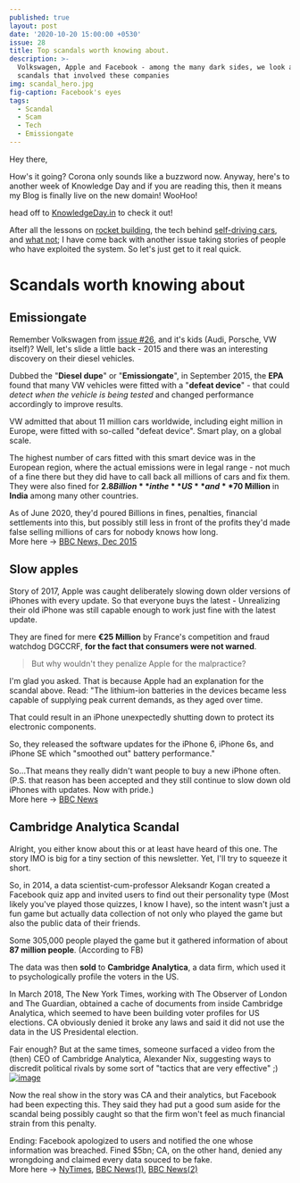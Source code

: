 ```yaml
---
published: true
layout: post
date: '2020-10-20 15:00:00 +0530'
issue: 28
title: Top scandals worth knowing about.
description: >-
  Volkswagen, Apple and Facebook - among the many dark sides, we look at the top
  scandals that involved these companies
img: scandal_hero.jpg
fig-caption: Facebook's eyes
tags:
  - Scandal
  - Scam
  - Tech
  - Emissiongate
---
```

Hey there,

How's it going? Corona only sounds like a buzzword now. Anyway, here's to another week of Knowledge Day and if you are reading this, then it means my Blog is finally live on the new domain! WooHoo!

head off to [KnowledgeDay.in](https://knowledgeday.in) to check it out!

After all the lessons on [rocket building](http://knowledgeday.in/easy-rocket-science/), the tech behind [self-driving cars](http://knowledgeday.in/self-driving-cars/), and [what not](http://knowledgeday.in/); I have come back with another issue taking stories of people who have exploited the system. So let's just get to it real quick.

# Scandals worth knowing about
## Emissiongate
Remember Volkswagen from [issue #26](http://knowledgeday.in/owned/), and it's kids (Audi, Porsche, VW itself)? Well, let's slide a little back - 2015 and there was an interesting discovery on their diesel vehicles.  

Dubbed the "**Diesel dupe**" or "**Emissiongate**", in September 2015, the **EPA** found that many VW vehicles were fitted with a "**defeat device**" - that could _detect when the vehicle is being tested_ and changed performance accordingly to improve results.  

VW admitted that about 11 million cars worldwide, including eight million in Europe, were fitted with so-called "defeat device". Smart play, on a global scale.  

The highest number of cars fitted with this smart device was in the European region, where the actual emissions were in legal range - not much of a fine there but they did have to call back all millions of cars and fix them. 
They were also fined for **$2.8 Billion** in the **US** and **$70 Million** in **India** among many other countries.

As of June 2020, they'd poured Billions in fines, penalties, financial settlements into this, but possibly still less in front of the profits they'd made false selling millions of cars for nobody knows how long.  
More here -> [BBC News, Dec 2015](https://www.bbc.com/news/business-34324772)
 
## Slow apples
Story of 2017, Apple was caught deliberately slowing down older versions of iPhones with every update. So that everyone buys the latest - Unrealizing their old iPhone was still capable enough to work just fine with the latest update.  

They are fined for mere **€25 Million** by France's competition and fraud watchdog DGCCRF, **for the fact that consumers were not warned**.  

> But why wouldn't they penalize Apple for the malpractice?  

I'm glad you asked. That is because Apple had an explanation for the scandal above. Read: "The lithium-ion batteries in the devices became less capable of supplying peak current demands, as they aged over time.  

That could result in an iPhone unexpectedly shutting down to protect its electronic components.

So, they released the software updates for the iPhone 6, iPhone 6s, and iPhone SE which "smoothed out" battery performance."

So...That means they really didn't want people to buy a new iPhone often.  
(P.S. that reason has been accepted and they still continue to slow down old iPhones with updates. Now with pride.)  
More here -> [BBC News](https://www.bbc.com/news/technology-51413724#:~:text=Apple%20has%20been%20fined%2025,said%20consumers%20were%20not%20warned)

## Cambridge Analytica Scandal
Alright, you either know about this or at least have heard of this one. The story IMO is big for a tiny section of this newsletter. Yet, I'll try to squeeze it short.

So, in 2014, a data scientist-cum-professor Aleksandr Kogan created a Facebook quiz app and invited users to find out their personality type (Most likely you've played those quizzes, I know I have), so the intent wasn't just a fun game but actually data collection of not only who played the game but also the public data of their friends.  

Some 305,000 people played the game but it gathered information of about **87 million people**. (According to FB)   

The data was then **sold** to **Cambridge Analytica**, a data firm, which used it to psychologically profile the voters in the US.  

In March 2018, The New York Times, working with The Observer of London and The Guardian, obtained a cache of documents from inside Cambridge Analytica, which seemed to have been building voter profiles for US elections. CA obviously denied it broke any laws and said it did not use the data in the US Presidental election.  

Fair enough? But at the same times, someone surfaced a video from the (then) CEO of Cambridge Analytica, Alexander Nix, suggesting ways to discredit political rivals by some sort of "tactics that are very effective" ;)  
[![image]({{site.baseurl}}/assets/img/ca_ceo_tactics.png)](https://www.bbc.com/news/av/embed/p061p7bd/43465968)

Now the real show in the story was CA and their analytics, but Facebook had been expecting this. They said they had put a good sum aside for the scandal being possibly caught so that the firm won't feel as much financial strain from this penalty.

Ending: Facebook apologized to users and notified the one whose information was breached. Fined $5bn; CA, on the other hand, denied any wrongdoing and claimed every data souced to be fake.  
More here -> [NyTimes](https://www.nytimes.com/2018/04/04/us/politics/cambridge-analytica-scandal-fallout.html), [BBC News(1)](https://www.bbc.com/news/world-us-canada-48972327), [BBC News(2)](https://www.bbc.com/news/technology-43465968)
